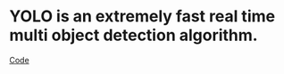 # YOLO is an extremely fast real time multi object detection algorithm.

[Code](https://github.com/architnh/YOLO/code/YOLO.ipynb)
